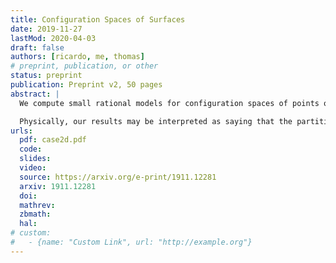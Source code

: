 ```yaml
---
title: Configuration Spaces of Surfaces
date: 2019-11-27
lastMod: 2020-04-03
draft: false
authors: [ricardo, me, thomas]
# preprint, publication, or other
status: preprint
publication: Preprint v2, 50 pages
abstract: |
  We compute small rational models for configuration spaces of points on oriented surfaces, as right modules over the framed little disks operad. We do this by splitting these surfaces in unions of several handles. We first describe rational models for the configuration spaces of these handles as algebras in the category of right modules over the framed little disks operad. We then express the configuration spaces of the surface as an "iterated Hochschild complex" of these algebras with coefficients in the module given by configurations in a sphere with holes. 

  Physically, our results may be interpreted as saying that the partition function of the Poisson-\\(\\sigma\\)-model on closed surfaces has no quantum corrections, i.e., no terms coming from Feynman diagrams of positive loop order.
urls:
  pdf: case2d.pdf
  code:
  slides:
  video:
  source: https://arxiv.org/e-print/1911.12281
  arxiv: 1911.12281
  doi:
  mathrev:
  zbmath:
  hal:
# custom:
#   - {name: "Custom Link", url: "http://example.org"}
---
```

